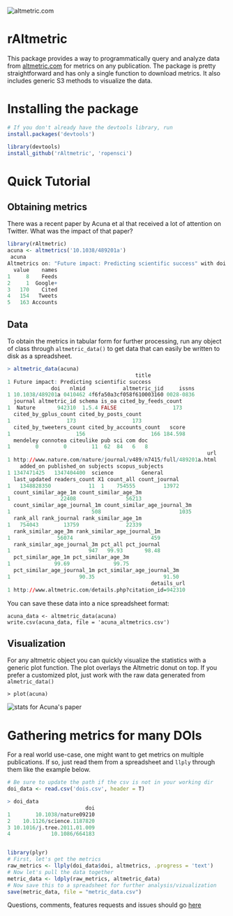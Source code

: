 ![altmetric.com](https://raw.github.com/ropensci/rAltmetric/master/altmetric_logo_title.png) 
# rAltmetric

This package provides a way to programmatically query and analyze data from [altmetric.com](http://altmetric.com) for metrics on any publication. The package is pretty straightforward and has only a single function to download metrics. It also includes generic S3 methods to visualize the data.

# Installing the package

```r
# If you don't already have the devtools library, run
install.packages('devtools')

library(devtools)
install_github('rAltmetric', 'ropensci')
```

# Quick Tutorial

## Obtaining metrics
There was a recent paper by Acuna et al that received a lot of attention on Twitter. What was the impact of that paper?

```r
library(rAltmetric)
acuna <- altmetrics('10.1038/489201a')
 acuna
Altmetrics on: "Future impact: Predicting scientific success" with doi 10.1038/489201a (altmetric_id: 942310) published in Nature.
  value    names
1     8    Feeds
2     1  Google+
3   170    Cited
4   154   Tweets
5   163 Accounts

```


## Data
To obtain the metrics in tabular form for further processing, run any object of class through `altmetric_data()` to get data that can easily be written to disk as a spreadsheet.

```r
> altmetric_data(acuna)
                                         title
1 Future impact: Predicting scientific success
              doi   nlmid            altmetric_jid     issns
1 10.1038/489201a 0410462 4f6fa50a3cf058f610003160 0028-0836
  journal altmetric_id schema is_oa cited_by_feeds_count
1  Nature       942310  1.5.4 FALSE                  173
  cited_by_gplus_count cited_by_posts_count
1                  173                  173
  cited_by_tweeters_count cited_by_accounts_count   score
1                     156                     166 184.598
  mendeley connotea citeulike pub sci com doc
1        0        0        11  62  84   6   8
                                                                url
1 http://www.nature.com/nature/journal/v489/n7415/full/489201a.html
    added_on published_on subjects scopus_subjects
1 1347471425   1347404400  science         General
  last_updated readers_count X1 count_all count_journal
1   1348828350            11  1    754555         13972
  count_similar_age_1m count_similar_age_3m
1                22408                56213
  count_similar_age_journal_1m count_similar_age_journal_3m
1                          508                         1035
  rank_all rank_journal rank_similar_age_1m
1   754043        13759               22339
  rank_similar_age_3m rank_similar_age_journal_1m
1               56074                         459
  rank_similar_age_journal_3m pct_all pct_journal
1                         947   99.93       98.48
  pct_similar_age_1m pct_similar_age_3m
1              99.69              99.75
  pct_similar_age_journal_1m pct_similar_age_journal_3m
1                      90.35                      91.50
                                              details_url
1 http://www.altmetric.com/details.php?citation_id=942310
```

You can save these data into a nice spreadsheet format:

```
acuna_data <- altmetric_data(acuna)
write.csv(acuna_data, file = 'acuna_altmetrics.csv')
```

## Visualization
For any altmetric object you can quickly visualize the statistics with a generic plot function. The plot overlays the Altmetric donut on top. If you prefer a customized plot, just work with the raw data generated from `almetric_data()`

```
> plot(acuna)
```

![stats for Acuna's paper](https://raw.github.com/ropensci/rAltmetric/master/acuna.png)

# Gathering metrics for many DOIs
For a real world use-case, one might want to get metrics on multiple publications. If so, just read them from a spreadsheet and `llply` through them like the example below.

```r
# Be sure to update the path if the csv is not in your working dir
doi_data <- read.csv('dois.csv', header = T)

> doi_data
                         doi
1        10.1038/nature09210
2    10.1126/science.1187820
3 10.1016/j.tree.2011.01.009
4             10.1086/664183


library(plyr)
# First, let's get the metrics
raw_metrics <- llply(doi_data$doi, altmetrics, .progress = 'text')
# Now let's pull the data together
metric_data <- ldply(raw_metrics, altmetric_data)
# Now save this to a spreadsheet for further analysis/vizualization
save(metric_data, file = "metric_data.csv")
```



Questions, comments, features requests and issues should go [here](https://github.com/ropensci/rAltmetric/issues/)